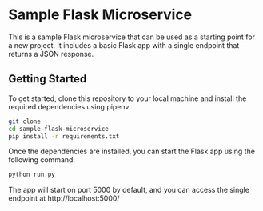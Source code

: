 # Sample Flask Microservice
This is a sample Flask microservice that can be used as a starting point for a new project. It includes a basic Flask app with a single endpoint that returns a JSON response.

## Getting Started
To get started, clone this repository to your local machine and install the required dependencies using pipenv.

```bash
git clone
cd sample-flask-microservice
pip install -r requirements.txt
```

Once the dependencies are installed, you can start the Flask app using the following command:

```bash
python run.py
```

The app will start on port 5000 by default, and you can access the single endpoint at http://localhost:5000/

